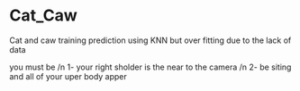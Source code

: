 # Cat_Caw
Cat and caw training prediction using KNN but over fitting due to the lack of data

you must be /n
1- your right sholder is the near to the camera /n
2- be siting and all of your uper body apper
